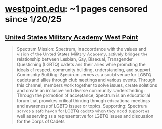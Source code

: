 



# [westpoint.edu](westpoint.edu): ~1 pages censored since 1/20/25

## [United States Military Academy West Point](https://www.westpoint.edu/cadet-journey/clubs-and-activities/spectrum)


> Spectrum Mission: Spectrum, in accordance with the values and vision of the United States Military Academy, actively bridges the relationship between Lesbian, Gay, Bisexual, Transgender Questioning (LGBTQ) cadets and their allies while promoting the ideals of respect, community building, understanding, and support. Community Building: Spectrum serves as a social venue for LGBTQ cadets and allies through club meetings and various events. Through this channel, members work together to solve issues, create solutions and create an inclusive and diverse community. Understanding: Through the promotion of acceptance, Spectrum is an educational forum that provokes critical thinking through educational meetings and awareness of LGBTQ issues or topics. Supporting: Spectrum serves a safe haven for LGBTQ cadets when they need support as well as serving as a representative for LGBTQ issues and discussion for the Corps of Cadets.